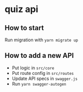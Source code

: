 # quiz api

## How to start

Run migration with `yarn migrate up`

## How to add a new API

- Put logic in `src/core`
- Put route config in `src/routes`
- Update API specs in `swagger.js`
- Run `yarn swagger-autogen`
